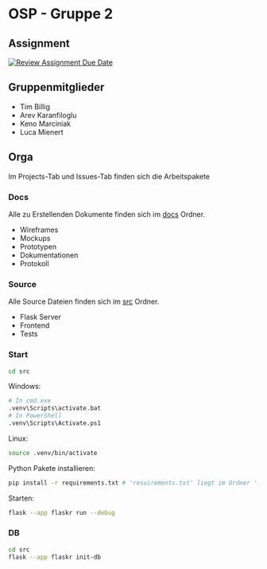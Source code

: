 # OSP - Gruppe 2

## Assignment

[![Review Assignment Due Date](https://classroom.github.com/assets/deadline-readme-button-24ddc0f5d75046c5622901739e7c5dd533143b0c8e959d652212380cedb1ea36.svg)](https://classroom.github.com/a/FPIHxdpG)

## Gruppenmitglieder

- Tim Billig
- Arev Karanfiloglu
- Keno Marciniak
- Luca Mienert

## Orga
Im Projects-Tab und Issues-Tab finden sich die Arbeitspakete

### Docs

Alle zu Erstellenden Dokumente finden sich im [docs](docs) Ordner.

- Wireframes
- Mockups
- Prototypen
- Dokumentationen
- Protokoll


### Source

Alle Source Dateien finden sich im [src](src) Ordner.

- Flask Server
- Frontend
- Tests

### Start

```bash
cd src
```

Windows:
```bash
# In cmd.exe
.venv\Scripts\activate.bat
# In PowerShell
.venv\Scripts\Activate.ps1
```

Linux:
```bash
source .venv/bin/activate
```

Python Pakete installieren:

``` bash
pip install -r requirements.txt # 'resuirements.txt' liegt im Ordner './src/' ab.
```

Starten:

```bash
flask --app flaskr run --debug
```

### DB

```bash
cd src
flask --app flaskr init-db
```
